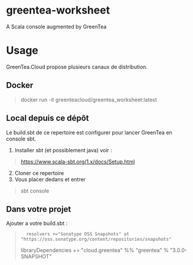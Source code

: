 # greentea-worksheet
A Scala console augmented by GreenTea

# Usage

GreenTea.Cloud propose plusieurs canaux de distribution.

## Docker

>  docker run -it greenteacloud/greentea_worksheet:latest

## Local depuis ce dépôt

Le build.sbt de ce repertoire est configurer pour lancer GreenTea en console sbt.

1. Installer sbt (et possiblement java) voir :
> https://www.scala-sbt.org/1.x/docs/Setup.html
2. Cloner ce repertoire
3. Vous placer dedans et entrer
> sbt console

## Dans votre projet

Ajouter a votre build.sbt :

>       resolvers +="Sonatype OSS Snapshots" at "https://oss.sonatype.org/content/repositories/snapshots"
>  libraryDependencies += "cloud.greentea" %% "greentea" % "3.0.0-SNAPSHOT"
